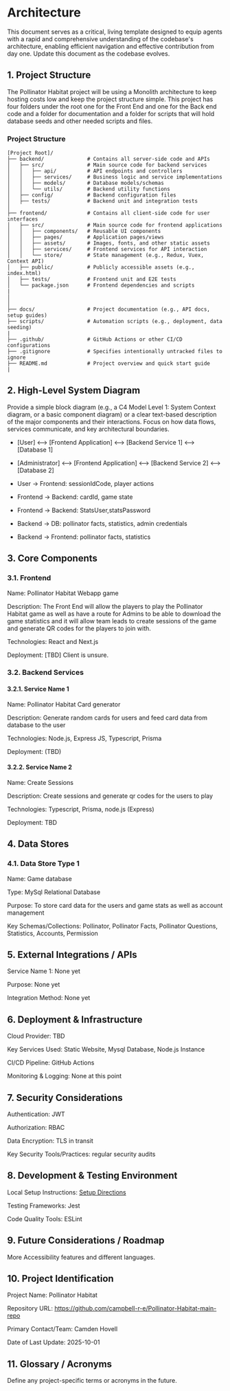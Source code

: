# Architecture
This document serves as a critical, living template designed to equip agents with a rapid and comprehensive understanding of the codebase's architecture, enabling efficient navigation and effective contribution from day one. Update this document as the codebase evolves.

## 1. Project Structure ##
The Pollinator Habitat project will be using a Monolith architecture to keep hosting costs low and keep the project structure simple. This project has four folders under the root one 
for the Front End and one for the Back end code and a folder for documentation and a folder for scripts that will hold database seeds and other needed scripts and files. 


### Project Structure

```text
[Project Root]/
├── backend/              # Contains all server-side code and APIs
│   ├── src/              # Main source code for backend services
│   │   ├── api/          # API endpoints and controllers
│   │   ├── services/     # Business logic and service implementations
│   │   ├── models/       # Database models/schemas
│   │   └── utils/        # Backend utility functions
│   ├── config/           # Backend configuration files
│   ├── tests/            # Backend unit and integration tests
│   
├── frontend/             # Contains all client-side code for user interfaces
│   ├── src/              # Main source code for frontend applications
│   │   ├── components/   # Reusable UI components
│   │   ├── pages/        # Application pages/views
│   │   ├── assets/       # Images, fonts, and other static assets
│   │   ├── services/     # Frontend services for API interaction
│   │   └── store/        # State management (e.g., Redux, Vuex, Context API)
│   ├── public/           # Publicly accessible assets (e.g., index.html)
│   ├── tests/            # Frontend unit and E2E tests
│   └── package.json      # Frontend dependencies and scripts
|
│   
│   
├── docs/                 # Project documentation (e.g., API docs, setup guides)
├── scripts/              # Automation scripts (e.g., deployment, data seeding)
|
├── .github/              # GitHub Actions or other CI/CD configurations
├── .gitignore            # Specifies intentionally untracked files to ignore
├── README.md             # Project overview and quick start guide
|
```


## 2. High-Level System Diagram ##
Provide a simple block diagram (e.g., a C4 Model Level 1: System Context diagram, or a basic component diagram) or a clear text-based description of the major components and their interactions. Focus on how data flows, services communicate, and key architectural boundaries.
 
- [User] <--> [Frontend Application] <--> [Backend Service 1] <--> [Database 1]
- [Administrator] <--> [Frontend Application] <--> [Backend Service 2] <--> [Database 2]    

- User → Frontend: sessionIdCode, player actions
- Frontend → Backend: cardId, game state
- Frontend → Backend: StatsUser,statsPassword
- Backend → DB: pollinator facts, statistics, admin credentials  
- Backend → Frontend: pollinator facts, statistics


## 3. Core Components ##


### 3.1. Frontend ###

Name: Pollinator Habitat Webapp game

Description: The Front End will allow the players to play the Pollinator Habitat game as well as have a route for Admins to be able to download the game statistics and it will allow team leads to create sessions of the game and generate QR codes for the players to join with. 

Technologies: React and Next.js

Deployment: [TBD] Client is unsure. 

### 3.2. Backend Services



#### 3.2.1. Service Name 1

Name: Pollinator Habitat Card generator

Description: Generate random cards for users and feed card data from database to the user

Technologies: Node.js, Express JS, Typescript, Prisma

Deployment: (TBD)

#### 3.2.2. Service Name 2

Name: Create Sessions

Description: Create sessions and generate qr codes for the users to play

Technologies: Typescript, Prisma, node.js (Express)

Deployment: TBD

## 4. Data Stores


### 4.1. Data Store Type 1

Name: Game database

Type: MySql Relational Database

Purpose: To store card data for the users and game stats as well as account management

Key Schemas/Collections: Pollinator, Pollinator Facts, Pollinator Questions, Statistics, Accounts, Permission

## 5. External Integrations / APIs



Service Name 1: None yet

Purpose: None yet

Integration Method: None yet

## 6. Deployment & Infrastructure

Cloud Provider: TBD

Key Services Used: Static Website, Mysql Database, Node.js Instance

CI/CD Pipeline: GitHub Actions

Monitoring & Logging: None at this point

## 7. Security Considerations



Authentication: JWT

Authorization: RBAC

Data Encryption: TLS in transit

Key Security Tools/Practices: regular security audits

## 8. Development & Testing Environment

Local Setup Instructions: [Setup Directions]( https://github.com/campbell-r-e/Pollinator-Habitat-main-repo/blob/main/Contributing.md )

Testing Frameworks: Jest

Code Quality Tools: ESLint

## 9. Future Considerations / Roadmap

More Accessibility features and different languages. 

## 10. Project Identification

Project Name: Pollinator Habitat

Repository URL: https://github.com/campbell-r-e/Pollinator-Habitat-main-repo

Primary Contact/Team: Camden Hovell

Date of Last Update: 2025-10-01

## 11. Glossary / Acronyms

Define any project-specific terms or acronyms in the future.

